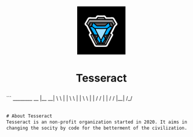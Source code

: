 # <p align="center"> <img src="https://github.com/tesseract-org/about/blob/main/resources/35855D08-A811-4962-A293-B2C6C34937DD.png" alt="Tesseract"/>
# <p align="center"> Tesseract </p>
</p>
     ```		     ________    __
			    |__    __|   \ \           
			       |  |       \ \          
			       |  |        \ \         
			       |  |        / /         
			       |  |       / /  
			       |__|      /_/ 
			       
```
 
# About Tesseract
Tesseract is an non-profit organization started in 2020. It aims in changing the socity by code for the betterment of the civilization.

